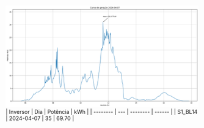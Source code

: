 ![My Image](07_04_2024-S1_BL14.png)
| Inversor | Dia | Potência | kWh    |
| -------- | --- | -------- | ------ |
| S1_BL14       | 2024-04-07  | 35       | 69.70 |